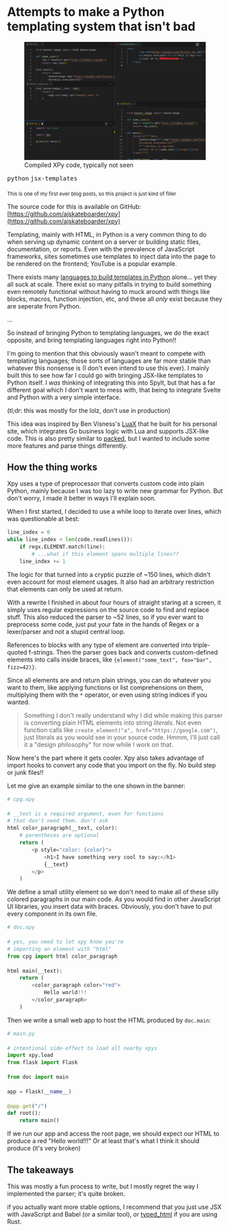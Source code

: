# Attempts to make a Python templating system that isn't bad

<figure>
  <img src="./xpy.png" alt="Compiled XPy code, typically not seen" />
  <figcaption>Compiled XPy code, typically not seen</figcaption>
</figure>

<kbd>python</kbd> <kbd>jsx-templates</kbd>

<sub>This is one of my first ever blog posts, so this project is just kind of filler</sub>

The source code for this is available on GitHub: [https://github.com/ajskateboarder/xpy](https://github.com/ajskateboarder/xpy)

Templating, mainly with HTML, in Python is a very common thing to do when serving up dynamic content on a server or building static files, documentation, or reports. Even with the prevalence of JavaScript frameworks, sites sometimes use templates to inject data into the page to be rendered on the frontend; YouTube is a popular example.

There exists many [languages to build templates in Python](https://www.fullstackpython.com/template-engines.html) alone... yet they all suck at scale. There exist so many pitfalls in trying to build something even remotely functional without having to muck around with things like blocks, macros, function injection, etc, and these all *only* exist because they are seperate from Python.

...

So instead of bringing Python to templating languages, we do the exact opposite, and bring templating languages right into Python!!

I'm going to mention that this obviously wasn't meant to compete with templating languages; those sorts of languages are far more stable than whatever this nonsense is (I don't even intend to use this ever). I mainly built this to see how far I could go with bringing JSX-like templates to Python itself. I *was* thinking of integrating this into Spylt, but that has a far different goal which I don't want to mess with, that being to integrate Svelte and Python with a very simple interface.

(tl;dr: this was mostly for the lolz, don't use in production)

This idea was inspired by Ben Visness's [LuaX](https://bvisness.me/luax/) that he built for his personal site, which integrates Go business logic with Lua and supports JSX-like code. This is also pretty similar to [packed](https://github.com/michaeljones/packed), but I wanted to include some more features and parse things differently.

## How the thing works

Xpy uses a type of preprocessor that converts custom code into plain Python, mainly because I was too lazy to write new grammar for Python. But don't worry, I made it better in ways I'll explain soon. 

When I first started, I decided to use a while loop to iterate over lines, which was questionable at best:

```py
line_index = 0
while line_index < len(code.readlines()):
    if regx.ELEMENT.match(line):
        # ...what if this element spans multiple lines??
    line_index += 1
```

The logic for that turned into a cryptic puzzle of ~150 lines, which didn't even account for most element usages. It also had an arbitrary restriction that elements can only be used at return.

With a rewrite I finished in about four hours of straight staring at a screen, it simply uses regular expressions on the source code to find and replace stuff. This also reduced the parser to ~52 lines, so if you ever want to preprocess some code, just put your fate in the hands of Regex or a lexer/parser and not a stupid central loop.

References to blocks with any type of element are converted into triple-quoted f-strings. Then the parser goes back and converts custom-defined elements into calls inside braces, like `{element("some_text", foo="bar", fizz=42)}`.

Since all elements are and return plain strings, you can do whatever you want to them, like applying functions or list comprehensions on them, multiplying them with the `*` operator, or even using string indices if you wanted.

> Something I don't really understand why I did while making this parser is converting plain HTML elements into string *literals*. Not even function calls like `create_element("a", href="https://google.com")`, just literals as you would see in your source code. Hmmm, I'll just call it a "design philosophy" for now while I work on that.

Now here's the part where it gets cooler. Xpy also takes advantage of import hooks to convert any code that you import on the fly. No build step or junk files!!

Let me give an example similar to the one shown in the banner:

```py
# cpg.xpy

# __text is a required argument, even for functions
# that don't need them. don't ask
html color_paragraph(__text, color):
    # parentheses are optional
    return (
        <p style="color: {color}">
            <h1>I have something very cool to say:</h1>
            {__text}
        </p>
    )
```

We define a small utility element so we don't need to make all of these silly colored paragraphs in our main code. As you would find in other JavaScript UI libraries, you insert data with braces. Obviously, you don't have to put every component in its own file.

```py
# doc.xpy

# yes, you need to let xpy know you're
# importing an element with "html"
from cpg import html color_paragraph

html main(__text):
    return (
        <color_paragraph color="red">
            Hello world!!!
        </color_paragraph>
    )
```

Then we write a small web app to host the HTML produced by `doc.main`:

```py
# main.py

# intentional side-effect to load all nearby xpys
import xpy.load
from flask import Flask

from doc import main

app = Flask(__name__)

@app.get("/")
def root():
    return main()
```

If we run our app and access the root page, we should expect our HTML to produce a red "Hello world!!!" Or at least that's what I think it should produce (it's very broken)

## The takeaways

This was mostly a fun process to write, but I mostly regret the way I implemented the parser; it's quite broken.

if you actually want more stable options, I recommend that you just use JSX with JavaScript and Babel (or a similar tool), or [typed_html](https://docs.rs/typed-html/latest/typed_html/) if you are using Rust.
